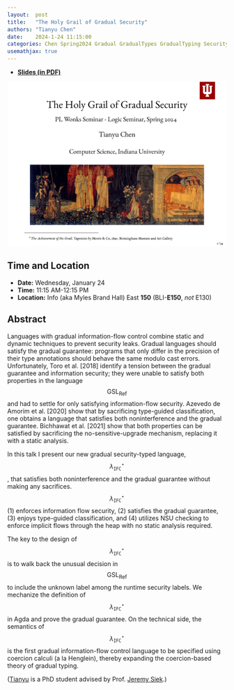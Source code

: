 ```yaml
---
layout:  post
title:   "The Holy Grail of Gradual Security"
authors: "Tianyu Chen"
date:    2024-1-24 11:15:00
categories: Chen Spring2024 Gradual GradualTypes GradualTyping Security
usemathjax: true
---
```


+ [**Slides (in PDF)**](http://wonks.github.io/slides/chen-jan-24-2024.pdf)

![ChenJan2024](/images/chen_jan_2024.png)

## Time and Location

* **Date:** Wednesday, January 24
* **Time:** 11:15 AM-12:15 PM
* **Location:** Info (aka Myles Brand Hall) East **150** (BLI-**E150**, _not_ E130)

## Abstract

Languages with gradual information-flow control combine static and
dynamic techniques to prevent security leaks.  Gradual languages
should satisfy the gradual guarantee: programs that only differ in the
precision of their type annotations should behave the same modulo cast
errors. Unfortunately, Toro et al. [2018] identify a tension between
the gradual guarantee and information security; they were unable to
satisfy both properties in the language $$\mathrm{GSL}_\mathsf{Ref}$$
and had to settle for only satisfying information-flow security.
Azevedo de Amorim et al. [2020] show that by sacrificing type-guided
classification, one obtains a language that satisfies both noninterference
and the gradual guarantee. Bichhawat et al. [2021] show that both properties
can be satisfied by sacrificing the no-sensitive-upgrade mechanism,
replacing it with a static analysis.

In this talk I present our new gradual security-typed language,
$$\lambda_{\mathtt{IFC}}^\star$$, that satisfies both noninterference and
the gradual guarantee without making any sacrifices. $$\lambda_{\mathtt{IFC}}^\star$$
(1) enforces information flow security,
(2) satisfies the gradual guarantee,
(3) enjoys type-guided classification, and
(4) utilizes NSU checking to enforce implicit flows through the heap
with no static analysis required.
<!-- The definition of $$\lambda_{\mathtt{IFC}}^\star$$ -->
<!-- and its gradual guarantee proof are fully mechanized  in Agda. -->
The key to the design of $$\lambda_{\mathtt{IFC}}^\star$$ is to
walk back the unusual decision in $$\mathrm{GSL}_\mathsf{Ref}$$ to include the unknown
label among the runtime security labels. We mechanize the
definition of $$\lambda_{\mathtt{IFC}}^\star$$ in Agda and prove the gradual guarantee.
On the technical side, the semantics of $$\lambda_{\mathtt{IFC}}^\star$$ is
the first gradual information-flow control language to be specified using
coercion calculi (a la Henglein), thereby expanding the coercion-based theory of
gradual typing.

([Tianyu](https://homes.luddy.indiana.edu/chen512) is a PhD student
advised by Prof. [Jeremy Siek](https://wphomes.soic.indiana.edu/jsiek).)
